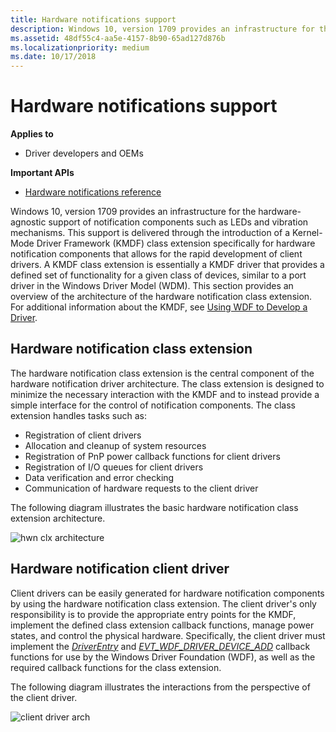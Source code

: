 ```yaml
---
title: Hardware notifications support
description: Windows 10, version 1709 provides an infrastructure for the hardware-agnostic support of notification components such as LEDs and vibration mechanisms.
ms.assetid: 48df55c4-aa5e-4157-8b90-65ad127d876b
ms.localizationpriority: medium
ms.date: 10/17/2018
---
```


# Hardware notifications support


**Applies to**

-   Driver developers and OEMs

**Important APIs**

-   [Hardware notifications reference](https://docs.microsoft.com/windows-hardware/drivers/ddi/index)

Windows 10, version 1709 provides an infrastructure for the hardware-agnostic support of notification components such as LEDs and vibration mechanisms. This support is delivered through the introduction of a Kernel-Mode Driver Framework (KMDF) class extension specifically for hardware notification components that allows for the rapid development of client drivers. A KMDF class extension is essentially a KMDF driver that provides a defined set of functionality for a given class of devices, similar to a port driver in the Windows Driver Model (WDM). This section provides an overview of the architecture of the hardware notification class extension. For additional information about the KMDF, see [Using WDF to Develop a Driver](https://docs.microsoft.com/windows-hardware/drivers/wdf/using-the-framework-to-develop-a-driver).

## <span id="Hardware_notification_class_extension"></span><span id="hardware_notification_class_extension"></span><span id="HARDWARE_NOTIFICATION_CLASS_EXTENSION"></span>Hardware notification class extension


The hardware notification class extension is the central component of the hardware notification driver architecture. The class extension is designed to minimize the necessary interaction with the KMDF and to instead provide a simple interface for the control of notification components. The class extension handles tasks such as:

-   Registration of client drivers
-   Allocation and cleanup of system resources
-   Registration of PnP power callback functions for client drivers
-   Registration of I/O queues for client drivers
-   Data verification and error checking
-   Communication of hardware requests to the client driver

The following diagram illustrates the basic hardware notification class extension architecture.

![hwn clx architecture](images/oem-hwnclx-arch.png)

## <span id="Hardware_notification_client_driver"></span><span id="hardware_notification_client_driver"></span><span id="HARDWARE_NOTIFICATION_CLIENT_DRIVER"></span>Hardware notification client driver


Client drivers can be easily generated for hardware notification components by using the hardware notification class extension. The client driver's only responsibility is to provide the appropriate entry points for the KMDF, implement the defined class extension callback functions, manage power states, and control the physical hardware. Specifically, the client driver must implement the [*DriverEntry*](https://docs.microsoft.com/windows-hardware/drivers/ddi/wdm/nc-wdm-driver_initialize) and [*EVT\_WDF\_DRIVER\_DEVICE\_ADD*](https://docs.microsoft.com/windows-hardware/drivers/ddi/wdfdriver/nc-wdfdriver-evt_wdf_driver_device_add) callback functions for use by the Windows Driver Foundation (WDF), as well as the required callback functions for the class extension.

The following diagram illustrates the interactions from the perspective of the client driver.

![client driver arch](images/oem-hwnclx-clientarch.png)

 

 




